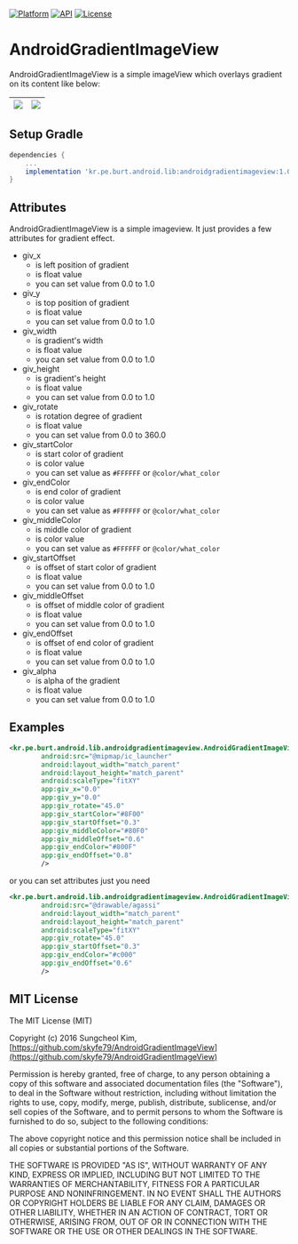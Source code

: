 [![Platform](https://img.shields.io/badge/platform-android-green.svg)](http://developer.android.com/index.html)
[![API](https://img.shields.io/badge/API-8%2B-brightgreen.svg?style=flat)](https://android-arsenal.com/api?level=8)
[![License](https://img.shields.io/badge/License-MIT-blue.svg?style=flat)](http://opensource.org/licenses/MIT)

# AndroidGradientImageView

AndroidGradientImageView is a simple imageView which overlays gradient on its content like below:

| ![](art/screen.png)  | ![](art/gradient-animation.gif) |
|:-:|:-:|

## Setup Gradle

```groovy
dependencies {
    ...
    implementation 'kr.pe.burt.android.lib:androidgradientimageview:1.0.0'
}
```

## Attributes

AndroidGradientImageView is a simple imageview. It just provides a few attributes for gradient effect.

 * giv_x
 	* is left position of gradient 
 	* is float value
 	* you can set value from 0.0 to 1.0 
 * giv_y
	* is top position of gradient 
 	* is float value
 	* you can set value from 0.0 to 1.0 
 * giv_width
	* is gradient's width
 	* is float value
 	* you can set value from 0.0 to 1.0 
 * giv_height
	* is gradient's height
 	* is float value
 	* you can set value from 0.0 to 1.0 
 * giv_rotate
	* is rotation degree of gradient
 	* is float value
 	* you can set value from 0.0 to 360.0
 * giv_startColor
	* is start color of gradient
 	* is color value
 	* you can set value as `#FFFFFF` or `@color/what_color`
 * giv_endColor
	* is end color of gradient
 	* is color value
 	* you can set value as `#FFFFFF` or `@color/what_color`
 * giv_middleColor
	* is middle color of gradient
 	* is color value
 	* you can set value as `#FFFFFF` or `@color/what_color`
 * giv_startOffset
	* is offset of start color of gradient
 	* is float value
 	* you can set value from 0.0 to 1.0
 * giv_middleOffset
	* is offset of middle color of gradient
 	* is float value
 	* you can set value from 0.0 to 1.0
 * giv_endOffset
	* is offset of end color of gradient
 	* is float value
 	* you can set value from 0.0 to 1.0
 * giv_alpha
	* is alpha of the gradient
	* is float value
	* you can set value from 0.0 to 1.0	

## Examples

```xml
<kr.pe.burt.android.lib.androidgradientimageview.AndroidGradientImageView
        android:src="@mipmap/ic_launcher"
        android:layout_width="match_parent"
        android:layout_height="match_parent"
        android:scaleType="fitXY"
        app:giv_x="0.0"
        app:giv_y="0.0"
        app:giv_rotate="45.0"
        app:giv_startColor="#8F00"
        app:giv_startOffset="0.3"
        app:giv_middleColor="#80F0"
        app:giv_middleOffset="0.6"
        app:giv_endColor="#800F"
        app:giv_endOffset="0.8"
        />
```

or you can set attributes just you need

```xml
<kr.pe.burt.android.lib.androidgradientimageview.AndroidGradientImageView
        android:src="@drawable/agassi"
        android:layout_width="match_parent"
        android:layout_height="match_parent"
        android:scaleType="fitXY"
        app:giv_rotate="45.0"
        app:giv_startOffset="0.3"
        app:giv_endColor="#c000"
        app:giv_endOffset="0.6"
        />
```

## MIT License

The MIT License (MIT)

Copyright (c) 2016 Sungcheol Kim, [https://github.com/skyfe79/AndroidGradientImageView](https://github.com/skyfe79/AndroidGradientImageView)

Permission is hereby granted, free of charge, to any person obtaining a copy
of this software and associated documentation files (the "Software"), to deal
in the Software without restriction, including without limitation the rights
to use, copy, modify, merge, publish, distribute, sublicense, and/or sell
copies of the Software, and to permit persons to whom the Software is
furnished to do so, subject to the following conditions:

The above copyright notice and this permission notice shall be included in all
copies or substantial portions of the Software.

THE SOFTWARE IS PROVIDED "AS IS", WITHOUT WARRANTY OF ANY KIND, EXPRESS OR
IMPLIED, INCLUDING BUT NOT LIMITED TO THE WARRANTIES OF MERCHANTABILITY,
FITNESS FOR A PARTICULAR PURPOSE AND NONINFRINGEMENT. IN NO EVENT SHALL THE
AUTHORS OR COPYRIGHT HOLDERS BE LIABLE FOR ANY CLAIM, DAMAGES OR OTHER
LIABILITY, WHETHER IN AN ACTION OF CONTRACT, TORT OR OTHERWISE, ARISING FROM,
OUT OF OR IN CONNECTION WITH THE SOFTWARE OR THE USE OR OTHER DEALINGS IN THE
SOFTWARE.
